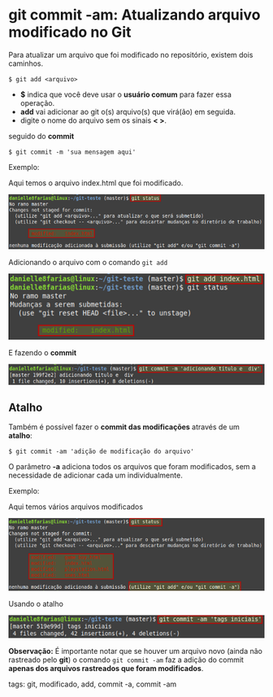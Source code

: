 # git commit -am: Atualizando arquivo modificado no Git


Para atualizar um arquivo que foi modificado no repositório, existem dois caminhos.

```
$ git add <arquivo>
```

- **$** indica que você deve usar o **usuário comum** para fazer essa operação.
- **add** vai adicionar ao git o(s) arquivo(s) que virá(ão) em seguida.
- digite o nome do arquivo sem os sinais **< >**.

seguido do **commit**

```
$ git commit -m 'sua mensagem aqui'
```

Exemplo:

Aqui temos o arquivo index.html que foi modificado.

![arquivo modificado](img/p0007-0.png)

Adicionando o arquivo com o comando ```git add```

![git add no arquivo modificado](img/p0007-1.png)

E fazendo o **commit**

![fazendo o commit do arquivo](img/p0007-2.png)


## Atalho

Também é possível fazer o **commit das modificações** através de um **atalho**:

```
$ git commit -am 'adição de modificação do arquivo'
```

O parâmetro **-a** adiciona todos os arquivos que foram modificados, sem a necessidade de adicionar cada um individualmente.

Exemplo:

Aqui temos vários arquivos modificados

![vários arquivos modificados](img/p0007-3.png)

Usando o atalho

![usando o atalho](img/p0007-4.png)

**Observação:**
É importante notar que se houver um arquivo novo (ainda não rastreado pelo **git**) o comando ```git commit -am``` faz a adição do commit **apenas dos arquivos rastreados que foram modificados**.

tags: git, modificado, add, commit -a, commit -am
